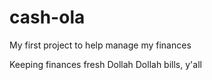 # cash-ola
My first project to help manage my finances

Keeping finances fresh
Dollah Dollah bills, y'all
